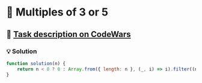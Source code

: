 # 📝 Multiples of 3 or 5

## 🔗 [Task description on CodeWars](https://www.codewars.com/kata/514b92a657cdc65150000006)

### 💡 Solution

```javascript
function solution(n) {
    return n < 0 ? 0 : Array.from({ length: n }, (_, i) => i).filter((num) => num % 3 === 0 || num % 5 === 0).reduce((sum, elem) => sum += elem, 0);
}
```
